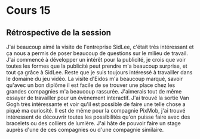 # Cours 15
## Rétrospective de la session

J'ai beaucoup aimé la visite de l'entreprise SidLee, c'était très intéressant et ça nous a permis de poser beaucoup de questions sur le milieu de travail. J'ai commencé à développer un intérêt pour la publicité, je crois que voir toutes les formes que la publicité peut prendre m'a beaucoup surprise, et tout ça grâce à SidLee. Reste que je suis toujours intéressé à travailler dans le domaine du jeu vidéo. La visite d'Eidos m'a beaucoup marqué, savoir qu'avec un bon diplôme il est facile de se trouver une place chez les grandes compagnies m'a beaucoup rassurée. J'aimerais tout de même essayer de travailler pour un évènement interactif. J'ai trouvé la sortie Van Gogh très intéressante et voir qu'il est possible de faire une telle chose a piqué ma curiosité. Il est de même pour la compagnie PixMob, j'ai trouvé intéressent de découvrir toutes les possibilités qu'on puisse faire avec des bracelets ou des colliers de lumière. J'ai hâte de pouvoir faire un stage auprès d'une de ces compagnies ou d'une compagnie similaire.
